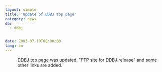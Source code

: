 ```yaml
---
layout: simple
title: 'Update of DDBJ top page'
category: news
db:
  - ddbj


date: 2003-07-10T00:00:00
lang: en
---
```


<dd><a href="/">DDBJ top page</a> was updated. "FTP site for DDBJ release" and some other links are added.</dd>
